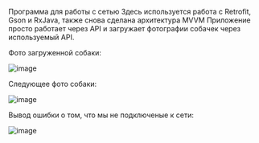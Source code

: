 Программа для работы с сетью
Здесь используется работа с Retrofit, Gson и RxJava, также снова сделана архитектура MVVM
Приложение просто работает через API и загружает фотографии собачек через используемый API.

Фото загруженной собаки:

![image](https://user-images.githubusercontent.com/79704293/215485547-76282b04-fac3-4797-88a2-790951d80a74.png)

Следующее фото собаки:

![image](https://user-images.githubusercontent.com/79704293/215485837-8d83407f-934f-456d-8e51-7b4611e87184.png)


Вывод ошибки о том, что мы не подключеные к сети:

![image](https://user-images.githubusercontent.com/79704293/215485972-3bb39b19-5957-45a7-90bc-c09f7c1c5091.png)
